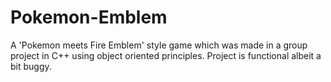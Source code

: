 # Pokemon-Emblem
A 'Pokemon meets Fire Emblem' style game which was made in a group project in C++ using object oriented principles. Project is functional albeit a bit buggy.
